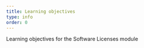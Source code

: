 ```yaml
---
title: Learning objectives
type: info
order: 0
---
```


Learning objectives for the Software Licenses module
